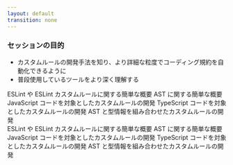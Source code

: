```yaml
---
layout: default
transition: none
---
```


<style scoped>
.slidev-vclick-hidden {
  display: none;
}
</style>

<div class="_bullet">

### セッションの目的

* カスタムルールの開発手法を知り、より詳細な粒度でコーディング規約を自動化できるように
* 普段使用しているツールをより深く理解する

</div>

<div v-click="[1]">

<structure-point number="1" title="ESLint とは">
  <span>ESLint や ESLint カスタムルールに関する簡単な概要</span>
</structure-point>

<structure-point number="2" title="AST とは">
  <span>AST に関する簡単な概要</span>
</structure-point>

<structure-point number="3" title="ESLint を使用したカスタムルールの開発">
  <span>JavaScript コードを対象としたカスタムルールの開発</span>
</structure-point>

<structure-point  number="4" title="typescript-eslint を使用したカスタムルールの開発">
  <span>TypeScript コードを対象としたカスタムルールの開発</span>
</structure-point>

<structure-point  number="5" title="型情報 を使用したカスタムルールの開発">
  <span>AST と型情報を組み合わせたカスタムルールの開発</span>
</structure-point>

</div>

<div v-click="2">

<structure-point number="1" title="ESLint とは">
  <span>ESLint や ESLint カスタムルールに関する簡単な概要</span>
</structure-point>

<structure-point number="2" title="AST とは" disabled>
  <span>AST に関する簡単な概要</span>
</structure-point>

<structure-point number="3" title="ESLint を使用したカスタムルールの開発" disabled>
  <span>JavaScript コードを対象としたカスタムルールの開発</span>
</structure-point>

<structure-point  number="4" title="typescript-eslint を使用したカスタムルールの開発" disabled>
  <span>TypeScript コードを対象としたカスタムルールの開発</span>
</structure-point>

<structure-point  number="5" title="型情報 を使用したカスタムルールの開発" disabled>
  <span>AST と型情報を組み合わせたカスタムルールの開発</span>
</structure-point>

</div>

<!-- 
本セッションの目的とは、先ほどの通り、カスタムルールの開発手法を知り、より詳細な粒度でコーディング規約を自動化できるようにすることです。

このセッションでは、そういった、カスタムルール開発の理解を深めるためのお話を、段階的にいたします。  

もし、ESLintルールにしたい チームのコーディング規約があるよ。という方は、ぜひ今回のセッションを参考にしていただけたらと思います。  
あとは単純に普段使用しているツールをより深く理解するといった面でも、楽しんでいただけたらと思います。

さて、少し話が逸れてしまいましたが、今回は、このような流れでお話しします。

[click] 最初に、ESLint や ESLint カスタムルールの概要についてお話しします。  
そして、ESLint カスタムルールの開発に不可欠である、AST の概要についてお話しします。  

AST というと難易度が高い印象を受ける方も多いかもしれませんが、今回は入門として、コードを例に挙げながら、大まかな概要について触れていきます。  

その後、実際にシナリオを立てて、ESLint カスタムルールの開発へと進みます。  
カスタムルールの開発は、まず、JavaScript コードを対象とした ESLint ルールの開発について触れ、その後 TypeScript コードを対象としたルールの開発についてお話しします。  
そして最後に、型情報を使用したカスタムルールの開発へと進みます。  

[click] ではまず、ESLint についてです
-->